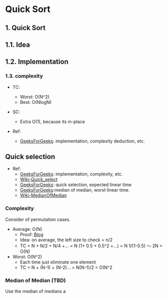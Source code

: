 # Quick Sort

## 1. Quick Sort

## 1.1. Idea

## 1.2. Implementation

### 1.3. complexity

- TC:
  - Worst: O(N^2)
  - Best: O(NlogN)
- SC:
  - Extra O(1), because its in-place


- Ref: 
  - [GeeksForGeeks](https://www.geeksforgeeks.org/quick-sort/): implementation, complexity deduction, etc.

## Quick selection

- Ref:
  - [GeeksForGeeks](https://www.geeksforgeeks.org/quickselect-algorithm/): implementation, complexity, etc.
  - [Wiki-Quick_select](https://en.wikipedia.org/wiki/Quickselect)
  - [GeeksForGeeks](https://www.geeksforgeeks.org/kth-smallestlargest-element-unsorted-array-set-2-expected-linear-time/?ref=lbp): quick selection, expected linear time
  - [GeeksForGeeks](https://www.geeksforgeeks.org/kth-smallestlargest-element-unsorted-array-set-3-worst-case-linear-time/):median of median, worst linear time.
  - [Wiki-MedianOfMedian](https://en.wikipedia.org/wiki/Median_of_medians)


### Complexity

Consider of permutation cases.

- Average: O(N)
  - Proof: [Blog](https://rcoh.me/posts/linear-time-median-finding/)
  - Idea: on average, the left size to check = n/2
  - TC = N + N/2 + N/4 +... = N (1+ 0.5 + 0.5^2 +...) = N 1/(1-0.5) ～ 2N = O(N) 
- Worst: O(N^2)
  - Each time just eliminate one element
  - TC = N + (N-1) + (N-2)... = N(N-1)/2 = O(N^2


### Median of Median (TBD)

Use the median of medians a 








